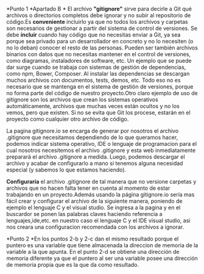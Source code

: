 
*Punto 1
    *Apartado B
        * El archivo **"gitignore"** sirve para decirle a Git qué archivos o directorios completos debe ignorar y no subir al repositorio de código.Es **conveniente** incluirlo ya que no todos los archivos y carpetas  son necesarios de gestionar a partir del sistema de control de versiones. Se debe **incluir** cuando hay código que no necesitas enviar a Git, ya sea porque sea privado para un desarrollador en concreto y  no lo necesiten (o no lo deban) conocer el resto de las personas. Pueden ser también archivos binarios con datos que no necesitas mantener en el control de versiones, como  diagramas, instaladores de software, etc.
 Un ejemplo que se puede dar surge cuando se trabaja con sistemas de gestión de dependencias, como npm, Bower, Composer. Al instalar las dependencias se descargan  muchos archivos con documentos, tests, demos, etc. Todo eso no es necesario que se mantenga en el sistema de gestión de versiones, porque no forma parte del código de nuestro  proyecto.Otro claro ejemplo de uso de gitignore son los archivos que crean los sistemas operativos automáticamente, archivos que muchas veces están ocultos y no los vemos, pero que existen. Si no se evita que Git los procese, estarán en el proyecto como cualquier otro archivo de código.
 
 La pagina gitignore.io se encarga de generar por nosotros el archivo .gitignore que necesitamos dependiendo de lo que queramos hacer, podemos indicar sistema operativo, IDE o lenguaje de programacion para el cual nosotros necesitemos el archivo .gitignore y esta web inmediatamente preparará el archivo .gitignore a medida. Luego, podemos descargar el archivo y acabar de configurarlo a mano si tenemos alguna necesidad especial (y sabemos lo que estamos haciendo).
 
 **Configuraría** el archivo .gitignore de tal manera que no versione carpetas y archivos que no hacen falta tener en cuenta al momento de estar trabajando en un proyecto.Además usando la página gitignore.io sería mas fácil crear y configurar el archivo de la siguiente manera, poniendo de ejemplo el lenguaje C y el visual studio. Se ingresa a la pagina y en el buscardor se ponen las palabras claves haciendo referencia a lenguajes,ide,etc. en nuestro caso el lenguaje C y el IDE visual studio, asi nos creara una configuracion recomendada con los archivos a ignorar.
 
 *Punto 2
     *En los puntos 2-b y 2-c dan el mismo resultado porque el puntero es una variable que tiene almacenada la direccion de memoria de la variable a la que apunta.
     En el punto 2-d se obtiene una dirección de memoria diferente ya que el puntero al ser una variable posee una dirección de memoria propia que es la que da como resultado.
